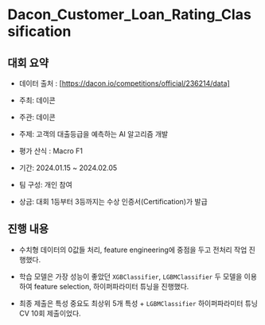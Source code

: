 
# Dacon_Customer_Loan_Rating_Classification


## 대회 요약
- 데이터 출처 : [https://dacon.io/competitions/official/236214/data]

- 주최: 데이콘
- 주관: 데이콘
- 주제: 고객의 대출등급을 예측하는 AI 알고리즘 개발
- 평가 산식 : Macro F1
- 기간: 2024.01.15 ~ 2024.02.05
- 팀 구성: 개인 참여
- 상금: 대회 1등부터 3등까지는 수상 인증서(Certification)가 발급

## 진행 내용
- 수치형 데이터의 0값들 처리, feature engineering에 중점을 두고 전처리 작업 진행했다.

- 학습 모델은 가장 성능이 좋았던 `XGBClassifier`, `LGBMClassifier` 두 모델을 이용하여 feature selection, 하이퍼파라미터 튜닝을 진행했다.

- 최종 제출은 특성 중요도 최상위 5개 특성 + `LGBMClassifier` 하이퍼파라미터 튜닝 CV 10회 제출이었다. 